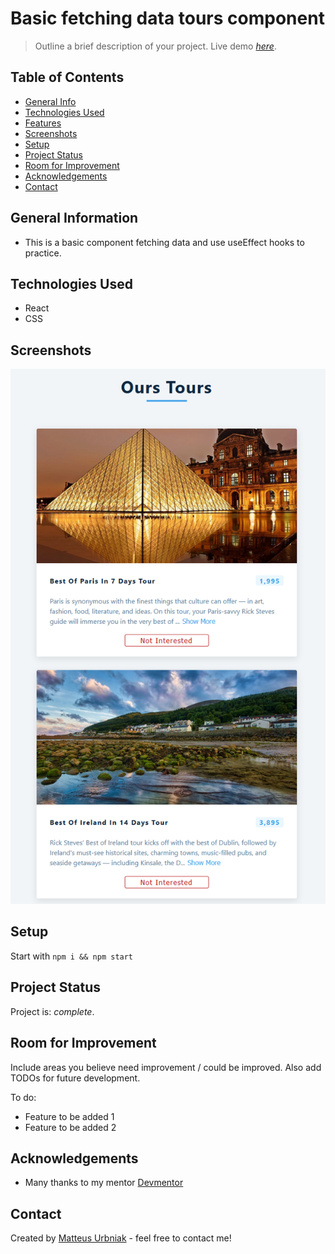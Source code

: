 # Basic fetching data tours component
> Outline a brief description of your project.
> Live demo [_here_](http://mati99789.github.io/Tours-fetching-data). <!-- If you have the project hosted somewhere, include the link here. -->

## Table of Contents
* [General Info](#general-information)
* [Technologies Used](#technologies-used)
* [Features](#features)
* [Screenshots](#screenshots)
* [Setup](#setup)
* [Project Status](#project-status)
* [Room for Improvement](#room-for-improvement)
* [Acknowledgements](#acknowledgements)
* [Contact](#contact)
<!-- * [License](#license) -->


## General Information
- This is a basic component fetching data and use useEffect hooks to practice.
<!-- You don't have to answer all the questions - just the ones relevant to your project. -->


## Technologies Used
- React
- CSS


## Screenshots
![Example screenshot](./src/assets/images/preview.PNG)
<!-- If you have screenshots you'd like to share, include them here. -->


## Setup
Start with `npm i && npm start`


## Project Status
Project is:  _complete_.


## Room for Improvement
Include areas you believe need improvement / could be improved. Also add TODOs for future development.

To do:
- Feature to be added 1
- Feature to be added 2


## Acknowledgements
- Many thanks to my mentor  [Devmentor](https://devmentor.pl/)


## Contact
Created by [Matteus Urbniak](mailto:matteus.urbaniak@hotmail.com) - feel free to contact me!


<!-- Optional -->
<!-- ## License -->
<!-- This project is open source and available under the [... License](). -->

<!-- You don't have to include all sections - just the one's relevant to your project -->
